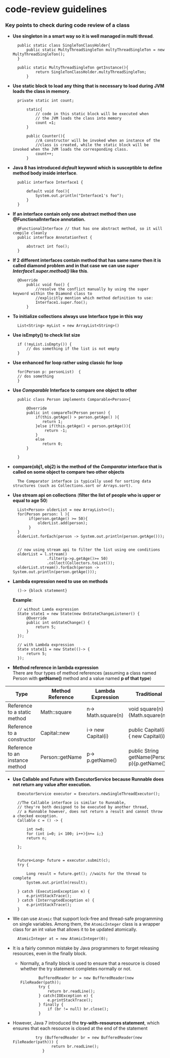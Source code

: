# code-review guidelines
### Key points to check during code review of a class 
- **Use singleton in a smart way so it is well managed in multi thread**.

        public static class SingleTonClassHolder{
            public static MultyThreadSingleTon multyThreadSingleTon = new MultyThreadSingleTon();
        }
        
        public static MultyThreadSingleTon getInstance(){
                return SingleTonClassHolder.multyThreadSingleTon;
            }
        
- **Use static block to load any thing that is necessary to load during JVM loads the class in memory**.

        private static int count;
        
            static{
                // code in this static block will be executed when
                // the JVM loads the class into memory
                count =1;
            }
        
            public Counter(){
                //A constructor will be invoked when an instance of the
                //class is created, while the static block will be invoked when the JVM loads the corresponding class.
                count++;
            }
            
- **Java 8 has introduced *default* keyword which is susceptible to define method body inside interface**.

        public interface Interface1 {
        
            default void foo(){
                System.out.println("Interface1's foo");
            }
        }
        
- **If an interface contain only one abstract method then use @FunctionalInterface annotation.**

        @FunctionalInterface // that has one abstract method, so it will compile cleanly
        public interface AnnotationTest {
        
            abstract int foo();
        }

- **If 2 different interfaces contain method that has same name then it is called diamond problem and in that case we can use *super* *Interface1.super.method()* like this**.

        @Override
            public void foo() {
                //resolve the conflict manually by using the super keyword within the Diamond class to
                //explicitly mention which method definition to use:
                Interface1.super.foo();
            }
            
- **To initialize collections always use Interface type in this way**

        List<String> myList = new ArrayList<String>()
        
- **Use isEmpty() to check list size**

        if (!myList.isEmpty()) {
            // dos something if the list is not empty
        }   
            
- **Use enhanced for loop rather using classic for loop**

        for(Person p: personList)  {
        // dos something
        } 
        
- **Use *Comparable* Interface to compare one object to other**

        public class Person implements Comparable<Person>{
        
            @Override
            public int compareTo(Person person) {
                if(this.getAge() > person.getAge() ){
                   return 1;
                }else if(this.getAge() < person.getAge()){
                    return -1;
                }
                else
                   return 0;
            }  
            
        }

- **compare(obj1, obj2) is the method of the *Comparator* interface that is called on some object to compare two other objects** 

        The Comparator interface is typically used for sorting data structures (such as Collections.sort or Arrays.sort).             
        
- **Use stream api on collections** (**filter the list of people who is upper or equal to age 50**)


        List<Person> olderList = new ArrayList<>();
        for(Person person: l ){
             if(person.getAge() >= 50){
                 olderList.add(person);
             }
        }
        olderList.forEach(person -> System.out.println(person.getAge()));


        // now using stream api to filter the list using one conditions
        olderList = l.stream()
                     .filter(p->p.getAge()>= 50)
                     .collect(Collectors.toList());
        olderList.stream().forEach(person -> System.out.println(person.getAge()));  
        
       
- **Lambda expression need to use on methods**

        ()-> {block statement} 
        
  **Example**:
         
        // without Lamda expression
        State state1 = new State(new OnStateChangeListener() {
            @Override
            public int onStateChange() {
                return 5;
            }
        });

        // with Lambda expression
        State state11 = new State(()-> {
            return 5;
        });  
        
- **Method reference in lambda expression**  
There are four types of method references (assuming a class named Person with **getName()** method and a value named **p of that type**)

|**Type**                                  | **Method Reference**        | **Lambda Expression**  | **Traditional**|
|---                                       |---                          | ---                    | ---            |
|Reference to a static method              |Math::square                 |n-> Math.square(n)      |void square(n)   {Math.square(n)}|            
|Reference to a constructor                |Capital::new                 |i-> new Capital(i)      |public Capital(i) { new Capital(i)}|
|Reference to an instance method           |Person::getName              |p-> p.getName()         |public String getName(Person p){p.getName()}|



- **Use Callable and Future with ExecutorService because Runnable does not return any value after execution.**


        ExecutorService executor = Executors.newSingleThreadExecutor();

        //The Callable interface is similar to Runnable,
        // they're both designed to be executed by another thread,
        // a Runnable however, does not return a result and cannot throw a checked exception.
        Callable c = () -> {

            int n=0;
            for (int i=0; i< 100; i++){n+= i;}
            return n;

        };


        Future<Long> future = executor.submit(c);
        try {

            Long result = future.get(); //waits for the thread to complete
            System.out.println(result);

        } catch (ExecutionException e) {
            e.printStackTrace();
        } catch (InterruptedException e) {
            e.printStackTrace();
        }
        
        
- We can use `Atomic` that support lock-free and thread-safe programming on single variables. Among them, the `AtomicInteger` class is a wrapper class for an int value that allows it to be updated atomically. 
        
        AtomicInteger at = new AtomicInteger(0); 
        
        
- It is a fairly common mistake by Java programmers to forget releasing resources, even in the finally
block.
  - Normally, a finally block is used to ensure that a resource is closed whether the try statement completes normally or not.
  
                BufferedReader br = new BufferedReader(new FileReader(path));
                try {
                    return br.readLine();
                } catch(IOException e) {
                    e.printStackTrace();
                } finally {
                    if (br != null) br.close();
                }
                
 - However, Java 7 introduced the **try-with-resources statement**, which ensures that each resource is closed at the end of the statement  
 
                 try (BufferedReader br = new BufferedReader(new FileReader(path))) {
                        return br.readLine();
                    }
